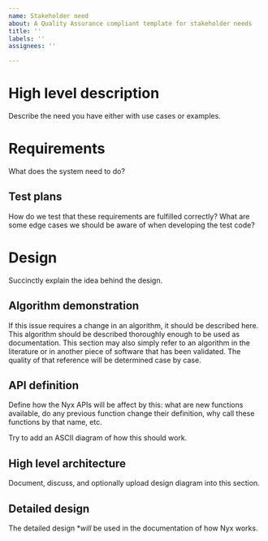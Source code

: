 ```yaml
---
name: Stakeholder need
about: A Quality Assurance compliant template for stakeholder needs
title: ''
labels: ''
assignees: ''

---
```


# High level description

Describe the need you have either with use cases or examples.

# Requirements

What does the system need to do?

## Test plans

How do we test that these requirements are fulfilled correctly? What are some edge cases we should be aware of when developing the test code?

# Design

Succinctly explain the idea behind the design.

## Algorithm demonstration

If this issue requires a change in an algorithm, it should be described here. This algorithm should be described thoroughly enough to be used as documentation. This section may also simply refer to an algorithm in the literature or in another piece of software that has been validated. The quality of that reference will be determined case by case.

## API definition

Define how the Nyx APIs will be affect by this: what are new functions available, do any previous function change their definition, why call these functions by that name, etc.

Try to add an ASCII diagram of how this should work.

## High level architecture

Document, discuss, and optionally upload design diagram into this section.

## Detailed design

The detailed design **will* be used in the documentation of how Nyx works. 

